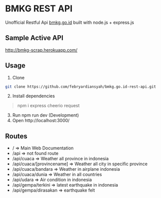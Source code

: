 # BMKG REST API
Unofficial Restful Api [bmkg.go.id](https://bmkg.go.id) built with node.js + express.js

## Sample Active API
http://bmkg-scrap.herokuapp.com/

## Usage
1. Clone
```bash
git clone https://github.com/febryardiansyah/bmkg.go.id-rest-api.git
```
2. Install dependencies
> npm i express cheerio request
3. Run npm run dev (Development)
4. Open http://localhost:3000/

## Routes
- / => Main Web Documentation
- /api => not found route
- /api/cuaca => Weather all province in indonesia
- /api/cuaca/[provincename] => Weather all city in specific province
- /api/cuaca/bandara => Weather in airplane indonesia
- /api/cuaca/dunia => Weather in all countries
- /api/udara => Air condition in indonesia
- /api/gempa/terkini => latest earthquake in indonesia
- /api/gempa/dirasakan => earthquake felt